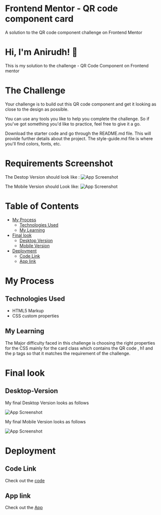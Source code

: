 
# Frontend Mentor - QR code component card

A solution to the QR code component challenge on Frontend Mentor
# Hi, I'm Anirudh! 👋
This is my solution to the challenge - QR Code Component on Frontend mentor



#  The Challenge

Your challenge is to build out this QR code component and get it looking as close to the design as possible.

You can use any tools you like to help you complete the challenge. So if you've got something you'd like to practice, feel free to give it a go.

Download the starter code and go through the README.md file. This will provide further details about the project. The style-guide.md file is where you'll find colors, fonts, etc.


# Requirements Screenshot

The Destop Version should look like :
![App Screenshot](./design/desktop-design.jpg)

The Mobile Version should Look like:
![App Screenshot](./design/mobile-design.jpg)


# Table of Contents
- [My Process](#My-Process)
    - [Technologies Used](#Technologies-Used)
    - [My Learning](#My-Learning)
- [Final look](#Final-look)   
    - [Desktop Version](#Desktop-Version)
    - [Mobile Version](#Mobile-Version)
- [Deployment](#Deployment)
    - [Code Link](#Code-Link)
    - [App link](#App-link)



# My Process
## Technologies Used
- HTML5 Markup
- CSS custom properties

## My Learning

The Major difficulty faced in this challenge is choosing the right properties
for the CSS mainly for the card class which contains the QR code , h1 and the p tags
so that it matches the requirement of the challenge.

# Final look
## Desktop-Version

My final Desktop Version looks as follows

![App Screenshot](./Webpage_Screenshot.jpg)

My final Mobile Version looks as follows

![App Screenshot](./mobile_device_View_Screenshot.jpg)

# Deployment
## Code Link
 Check out the [code](https://github.com/Haraani/FrontEnd/tree/main/QR-Code-Component) 

## App link
 
 Check out the [App](#)